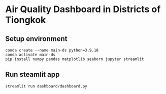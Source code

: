 # Air Quality Dashboard in Districts of Tiongkok

## Setup environment
```
conda create --name main-ds python=3.9.18
conda activate main-ds
pip install numpy pandas matplotlib seaborn jupyter streamlit
```

## Run steamlit app
```
streamlit run dashboard/dashboard.py
```

